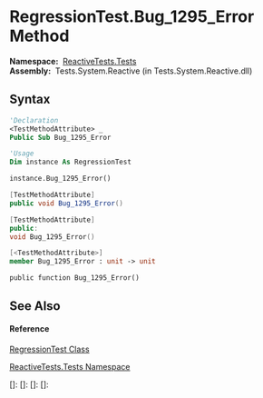 # RegressionTest.Bug\_1295\_Error Method

**Namespace:**  [ReactiveTests.Tests](ReactiveTests.Tests\ReactiveTests.Tests.md)  
**Assembly:**  Tests.System.Reactive (in Tests.System.Reactive.dll)

## Syntax

```vb
'Declaration
<TestMethodAttribute> _
Public Sub Bug_1295_Error
```

```vb
'Usage
Dim instance As RegressionTest

instance.Bug_1295_Error()
```

```csharp
[TestMethodAttribute]
public void Bug_1295_Error()
```

```c++
[TestMethodAttribute]
public:
void Bug_1295_Error()
```

```fsharp
[<TestMethodAttribute>]
member Bug_1295_Error : unit -> unit 
```

```jscript
public function Bug_1295_Error()
```

## See Also

#### Reference

[RegressionTest Class](RegressionTest\RegressionTest.md)

[ReactiveTests.Tests Namespace](ReactiveTests.Tests\ReactiveTests.Tests.md)

[]: 
[]: 
[]: 
[]: 